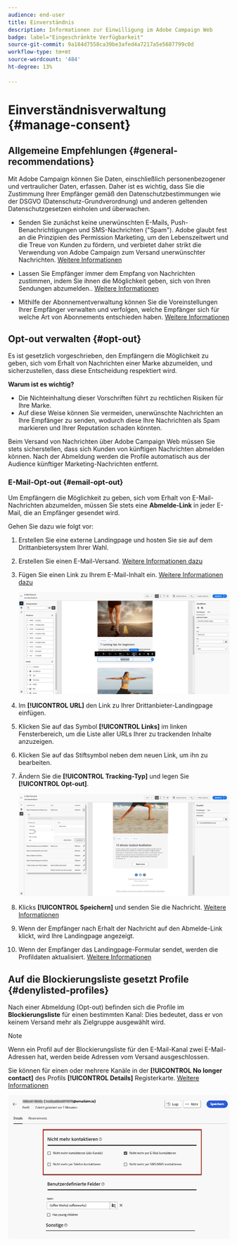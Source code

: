 ```yaml
---
audience: end-user
title: Einverständnis
description: Informationen zur Einwilligung im Adobe Campaign Web
badge: label="Eingeschränkte Verfügbarkeit"
source-git-commit: 9a184d7558ca39be3afed4a7217a5e5687799c0d
workflow-type: tm+mt
source-wordcount: '484'
ht-degree: 13%

---
```


# Einverständnisverwaltung {#manage-consent}

## Allgemeine Empfehlungen {#general-recommendations}

Mit Adobe Campaign können Sie Daten, einschließlich personenbezogener und vertraulicher Daten, erfassen. Daher ist es wichtig, dass Sie die Zustimmung Ihrer Empfänger gemäß den Datenschutzbestimmungen wie der DSGVO (Datenschutz-Grundverordnung) und anderen geltenden Datenschutzgesetzen einholen und überwachen.

* Senden Sie zunächst keine unerwünschten E-Mails, Push-Benachrichtigungen und SMS-Nachrichten (&quot;Spam&quot;). Adobe glaubt fest an die Prinzipien des Permission Marketing, um den Lebenszeitwert und die Treue von Kunden zu fördern, und verbietet daher strikt die Verwendung von Adobe Campaign zum Versand unerwünschter Nachrichten. [Weitere Informationen](#denylisted-profiles)

* Lassen Sie Empfänger immer dem Empfang von Nachrichten zustimmen, indem Sie ihnen die Möglichkeit geben, sich von Ihren Sendungen abzumelden.<!-- and keep honoring opt-out requests as quickly as possible-->. [Weitere Informationen](#opt-out)

* Mithilfe der Abonnementverwaltung können Sie die Voreinstellungen Ihrer Empfänger verwalten und verfolgen, welche Empfänger sich für welche Art von Abonnements entschieden haben. [Weitere Informationen](../../delivery/using/about-services-and-subscriptions.md)

## Opt-out verwalten {#opt-out}

Es ist gesetzlich vorgeschrieben, den Empfängern die Möglichkeit zu geben, sich vom Erhalt von Nachrichten einer Marke abzumelden, und sicherzustellen, dass diese Entscheidung respektiert wird. <!--Learn more about the applicable legislation in the [Adobe Campaign Classic v7 documentation](https://experienceleague.adobe.com/docs/campaign-classic/using/getting-started/privacy/privacy-and-recommendations.html#privacy-regulations){target="_blank"}.-->

**Warum ist es wichtig?**

* Die Nichteinhaltung dieser Vorschriften führt zu rechtlichen Risiken für Ihre Marke.
* Auf diese Weise können Sie vermeiden, unerwünschte Nachrichten an Ihre Empfänger zu senden, wodurch diese Ihre Nachrichten als Spam markieren und Ihrer Reputation schaden könnten.

Beim Versand von Nachrichten über Adobe Campaign Web müssen Sie stets sicherstellen, dass sich Kunden von künftigen Nachrichten abmelden können. Nach der Abmeldung werden die Profile automatisch aus der Audience künftiger Marketing-Nachrichten entfernt.

### E-Mail-Opt-out {#email-opt-out}

Um Empfängern die Möglichkeit zu geben, sich vom Erhalt von E-Mail-Nachrichten abzumelden, müssen Sie stets eine **Abmelde-Link** in jeder E-Mail, die an Empfänger gesendet wird.

Gehen Sie dazu wie folgt vor:

1. Erstellen Sie eine externe Landingpage und hosten Sie sie auf dem Drittanbietersystem Ihrer Wahl.

1. Erstellen Sie einen E-Mail-Versand. [Weitere Informationen dazu](../email/create-email.md)

1. Fügen Sie einen Link zu Ihrem E-Mail-Inhalt ein. [Weitere Informationen dazu](../email/message-tracking.md#insert-links)

   ![](../email/assets/message-tracking-insert-link.png)

1. Im **[!UICONTROL URL]** den Link zu Ihrer Drittanbieter-Landingpage einfügen.

1. Klicken Sie auf das Symbol **[!UICONTROL Links]** im linken Fensterbereich, um die Liste aller URLs Ihrer zu trackenden Inhalte anzuzeigen.

1. Klicken Sie auf das Stiftsymbol neben dem neuen Link, um ihn zu bearbeiten.

1. Ändern Sie die **[!UICONTROL Tracking-Typ]** und legen Sie **[!UICONTROL Opt-out]**.

   ![](../email/assets/message-tracking-edit-a-link.png)

1. Klicks **[!UICONTROL Speichern]** und senden Sie die Nachricht. [Weitere Informationen](../monitor/prepare-send.md)

1. Wenn der Empfänger nach Erhalt der Nachricht auf den Abmelde-Link klickt, wird Ihre Landingpage angezeigt.

1. Wenn der Empfänger das Landingpage-Formular sendet, werden die Profildaten aktualisiert. [Weitere Informationen](#denylisted-profiles)

<!--Any other option availabe such as one-click opt-out link or List-Unsubscribe (to include an unsubscribe link in the email header) to enable opt-out in a delivery?-->

## Auf die Blockierungsliste gesetzt Profile {#denylisted-profiles}

Nach einer Abmeldung (Opt-out) befinden sich die Profile im **Blockierungsliste** für einen bestimmten Kanal: Dies bedeutet, dass er von keinem Versand mehr als Zielgruppe ausgewählt wird.

>[!NOTE]
>
>Wenn ein Profil auf der Blockierungsliste für den E-Mail-Kanal zwei E-Mail-Adressen hat, werden beide Adressen vom Versand ausgeschlossen.

Sie können für einen oder mehrere Kanäle in der **[!UICONTROL No longer contact]** des Profils **[!UICONTROL Details]** Registerkarte. [Weitere Informationen](../audience/about-recipients.md#access)

![](assets/profile-no-longer-contact.png)

<!--Denylisted status on quarantine list

Additionally, when recipients report your message as spam, or reply to an SMS message with a keyword such as "STOP", their address or phone number is quarantined with the **[!UICONTROL Denylisted]** status. Their profile is updated accordingly.

QUESTION: When a user marks an email as spam, is the profile's No longer contact section also updated? Apparently no (not the same = quarantine vs denylist)

>[!NOTE]
>
>The **[!UICONTROL Denylisted]** status refers to the address only, the profile is not on the denylist, so that the user continues receiving SMS messages and push notifications.

Learn more about Feedback loops in the [Delivery Best Practices Guide](https://experienceleague.adobe.com/docs/deliverability-learn/deliverability-best-practice-guide/transition-process/infrastructure.html#feedback-loops){target="_blank"}.

Learn more on quarantine in the [Campaign v8 (client console) documentation](https://experienceleague.adobe.com/docs/campaign/campaign-v8/send/failures/quarantines.html#non-deliverable-bounces){target="_blank"}.-->




